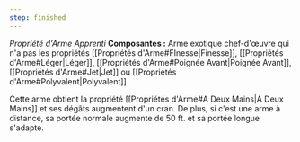 ```yaml
---
step: finished
---
```

_Propriété d'Arme Apprenti_
__Composantes :__ Arme exotique chef-d'œuvre qui n'a pas les propriétés [[Propriétés d'Arme#FInesse|Finesse]], [[Propriétés d'Arme#Léger|Léger]], [[Propriétés d'Arme#Poignée Avant|Poignée Avant]], [[Propriétés d'Arme#Jet|Jet]] ou [[Propriétés d'Arme#Polyvalent|Polyvalent]]

Cette arme obtient la propriété [[Propriétés d'Arme#A Deux Mains|A Deux Mains]] et ses dégâts augmentent d'un cran. De plus, si c'est une arme à distance, sa portée normale augmente de 50 ft. et sa portée longue s'adapte.